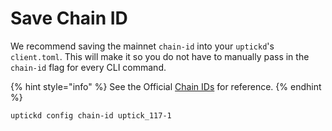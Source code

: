 # Save Chain ID

We recommend saving the mainnet `chain-id` into your `uptickd`'s `client.toml`. This will make it so you do not have to manually pass in the `chain-id` flag for every CLI command.

{% hint style="info" %}
See the Official [Chain IDs](https://docs.uptick.network/basics/chain\_id.html#official-chain-ids) for reference.
{% endhint %}

```sh
uptickd config chain-id uptick_117-1
```
